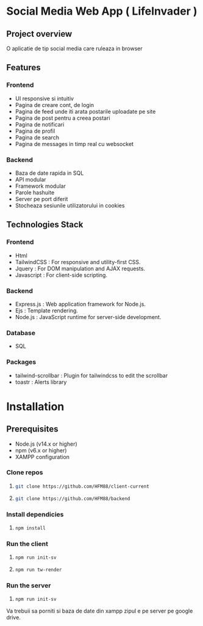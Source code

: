 ﻿# Social Media Web App ( LifeInvader )

## Project overview 
O aplicatie de tip social media care ruleaza in browser 

## Features 
### Frontend
- UI responsive si intuitiv
- Pagina de creare cont, de login
- Pagina de feed unde iti arata postarile uploadate pe site
- Pagina de post pentru a creea postari
- Pagina de notificari
- Pagina de profil
- Pagina de search
- Pagina de messages in timp real cu websocket
### Backend
- Baza de date rapida in SQL
- API modular
- Framework modular
- Parole hashuite
- Server pe port diferit
- Stocheaza sesiunile utilizatorului in cookies

## Technologies Stack

### Frontend
- Html
- TailwindCSS : For responsive and utility-first CSS.
- Jquery : For DOM manipulation and AJAX requests.
- Javascript : For client-side scripting.

### Backend
- Express.js : Web application framework for Node.js.
- Ejs : Template rendering.
- Node.js : JavaScript runtime for server-side development.

### Database
- SQL

### Packages
- tailwind-scrollbar : Plugin for tailwindcss to edit the scrollbar
- toastr : Alerts library 

# Installation

## Prerequisites
- Node.js (v14.x or higher)
- npm (v6.x or higher)
- XAMPP configuration

### Clone repos
1. ```sh
   git clone https://github.com/HFM88/client-current
   ```
2. ```sh
   git clone https://github.com/HFM88/backend
   ```
### Install dependicies
1. ```sh
   npm install
   ```

### Run the client
1. ```sh
   npm run init-sv
   ```

2. ```sh
   npm run tw-render
   ```

### Run the server
1. ```sh
   npm run init-sv
   ```


Va trebuii sa porniti si baza de date din xampp zipul e pe server pe google drive.

